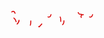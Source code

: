 <p align="center">
<svg width="300" height="100" viewBox="0 0 300 100" xmlns="http://www.w3.org/2000/svg">
  <text x="50%" y="50%" text-anchor="middle" dominant-baseline="middle"
        font-family="serif" font-size="42" fill="none" stroke="#D70000"
        stroke-width="1.5" stroke-dasharray="500" stroke-dashoffset="500">
    𝕭𝖞𝖝𝖈𝖕𝖁𝖈
    <animate attributeName="stroke-dashoffset" from="500" to="0" dur="3s" fill="freeze" />
  </text>
</svg>
</p>

